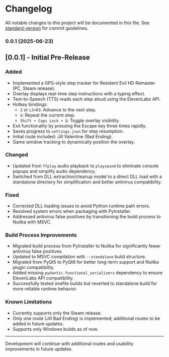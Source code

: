 # Changelog

All notable changes to this project will be documented in this file. See [standard-version](https://github.com/conventional-changelog/standard-version) for commit guidelines.

### 0.0.1 (2025-06-23)

## [0.0.1] - Initial Pre-Release
### Added
- Implemented a GPS-style step tracker for Resident Evil HD Remaster (PC, Steam release).
- Overlay displays real-time step instructions with a typing effect.
- Text-to-Speech (TTS) reads each step aloud using the ElevenLabs API.
- Hotkey bindings:
  - `Z` or `L3+R3`: Advance to the next step.
  - `X`: Repeat the current step.
  - `Shift + Caps Lock + Q`: Toggle overlay visibility.
- Exit functionality by pressing the Escape key three times rapidly.
- Saves progress to `settings.json` for step resumption.
- Initial route included: Jill Valentine (Bad Ending).
- Game window tracking to dynamically position the overlay.

### Changed
- Updated from `ffplay` audio playback to `playsound` to eliminate console popups and simplify audio dependency.
- Switched from DLL extraction/cleanup model to a direct DLL load with a standalone directory for simplification and better antivirus compatibility.

### Fixed
- Corrected DLL loading issues to avoid Python runtime path errors.
- Resolved system errors when packaging with PyInstaller.
- Addressed antivirus false positives by transitioning the build process to Nuitka with MSVC.

### Build Process Improvements
- Migrated build process from PyInstaller to Nuitka for significantly fewer antivirus false positives.
- Updated to MSVC compilation with `--standalone` build structure.
- Migrated from PyQt5 to PyQt6 for better long-term support and Nuitka plugin compatibility.
- Added missing `pydantic.functional_serializers` dependency to ensure ElevenLabs API compatibility.
- Successfully tested onefile builds but reverted to standalone build for more reliable runtime behavior.

### Known Limitations
- Currently supports only the Steam release.
- Only one route (Jill Bad Ending) is implemented; additional routes to be added in future updates.
- Supports only Windows builds as of now.

---

Development will continue with additional routes and usability improvements in future updates.
